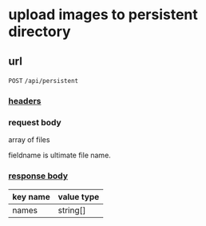 # upload images to persistent directory

## url

`POST` `/api/persistent`

### [headers](../request/headers.html)

### request body

array of files

fieldname is ultimate file name.

### [response body](../response.html)

key name | value type
--- | ---
names | string[]
